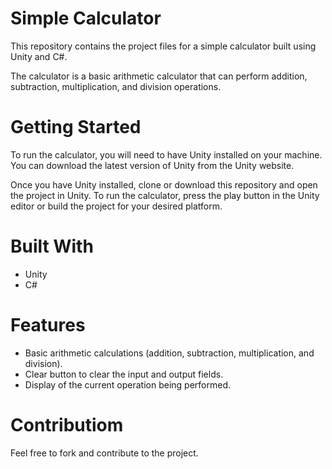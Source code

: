 # Simple Calculator
This repository contains the project files for a simple calculator built using Unity and C#.

The calculator is a basic arithmetic calculator that can perform addition, subtraction, multiplication, and division operations.

# Getting Started
To run the calculator, you will need to have Unity installed on your machine. You can download the latest version of Unity from the Unity website.

Once you have Unity installed, clone or download this repository and open the project in Unity. To run the calculator, press the play button in the Unity editor or build the project for your desired platform.

# Built With
- Unity
- C#

# Features
- Basic arithmetic calculations (addition, subtraction, multiplication, and division).
- Clear button to clear the input and output fields.
- Display of the current operation being performed.

# Contributiom
Feel free to fork and contribute to the project.
